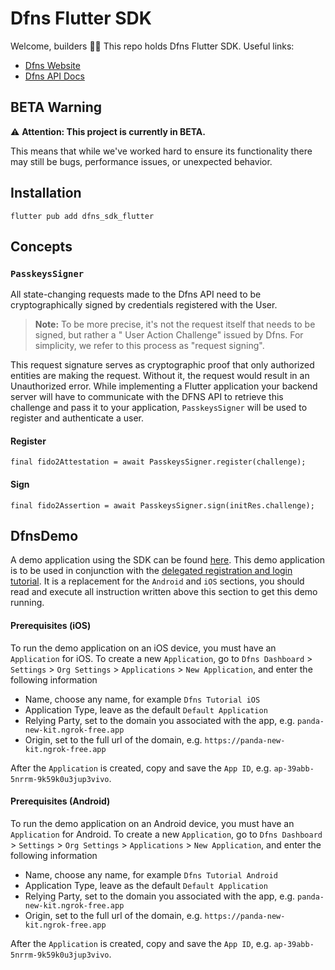 # Dfns Flutter SDK

Welcome, builders 👋🔑 This repo holds Dfns Flutter SDK. Useful links:

- [Dfns Website](https://www.dfns.co)
- [Dfns API Docs](https://docs.dfns.co)

## BETA Warning

:warning: **Attention: This project is currently in BETA.**

This means that while we've worked hard to ensure its functionality there may still be bugs,
performance issues, or unexpected behavior.

## Installation

`flutter pub add dfns_sdk_flutter`

## Concepts

### `PasskeysSigner`

All state-changing requests made to the Dfns API need to be cryptographically signed by credentials
registered with the User.

> **Note:** To be more precise, it's not the request itself that needs to be signed, but rather a "
> User Action Challenge" issued by Dfns. For simplicity, we refer to this process as "request
> signing".

This request signature serves as cryptographic proof that only authorized entities are making the
request. Without it, the request would result in an Unauthorized error.
While implementing a Flutter application your backend server will have to communicate with the DFNS API
to retrieve this challenge and pass it to your application, `PasskeysSigner` will be used to
register and authenticate a user.

#### Register

```
final fido2Attestation = await PasskeysSigner.register(challenge);
```

#### Sign

```
final fido2Assertion = await PasskeysSigner.sign(initRes.challenge);
```

## DfnsDemo

A demo application using the SDK can be
found [here](https://github.com/dfns/dfns-sdk-kotlin/tree/main/app). This demo application is to be
used in conjunction with
the [delegated registration and login tutorial](https://github.com/dfns/dfns-sdk-ts/tree/m/examples/sdk/auth-delegated#mobile-frontend).
It is a replacement for the `Android` and `iOS` sections, you should read and execute all instruction written
above this section to get this demo running.

#### Prerequisites (iOS)

To run the demo application on an iOS device, you must have an `Application` for iOS. To create
a
new `Application`, go
to `Dfns Dashboard` > `Settings` > `Org Settings` > `Applications` > `New Application`, and enter
the following information

- Name, choose any name, for example `Dfns Tutorial iOS`
- Application Type, leave as the default `Default Application`
- Relying Party, set to the domain you associated with the app, e.g. `panda-new-kit.ngrok-free.app`
- Origin, set to the full url of the domain, e.g. `https://panda-new-kit.ngrok-free.app`

After the `Application` is created, copy and save the `App ID`,
e.g. `ap-39abb-5nrrm-9k59k0u3jup3vivo`.

#### Prerequisites (Android)

To run the demo application on an Android device, you must have an `Application` for Android. To create
a
new `Application`, go
to `Dfns Dashboard` > `Settings` > `Org Settings` > `Applications` > `New Application`, and enter
the following information

- Name, choose any name, for example `Dfns Tutorial Android`
- Application Type, leave as the default `Default Application`
- Relying Party, set to the domain you associated with the app, e.g. `panda-new-kit.ngrok-free.app`
- Origin, set to the full url of the domain, e.g. `https://panda-new-kit.ngrok-free.app`

After the `Application` is created, copy and save the `App ID`,
e.g. `ap-39abb-5nrrm-9k59k0u3jup3vivo`.

